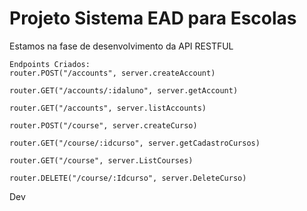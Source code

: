 # Projeto Sistema EAD para Escolas

Estamos na fase de desenvolvimento da API RESTFUL

```
Endpoints Criados:
router.POST("/accounts", server.createAccount)

router.GET("/accounts/:idaluno", server.getAccount)

router.GET("/accounts", server.listAccounts)

router.POST("/course", server.createCurso)

router.GET("/course/:idcurso", server.getCadastroCursos)

router.GET("/course", server.ListCourses)

router.DELETE("/course/:Idcurso", server.DeleteCurso)

```
Dev
